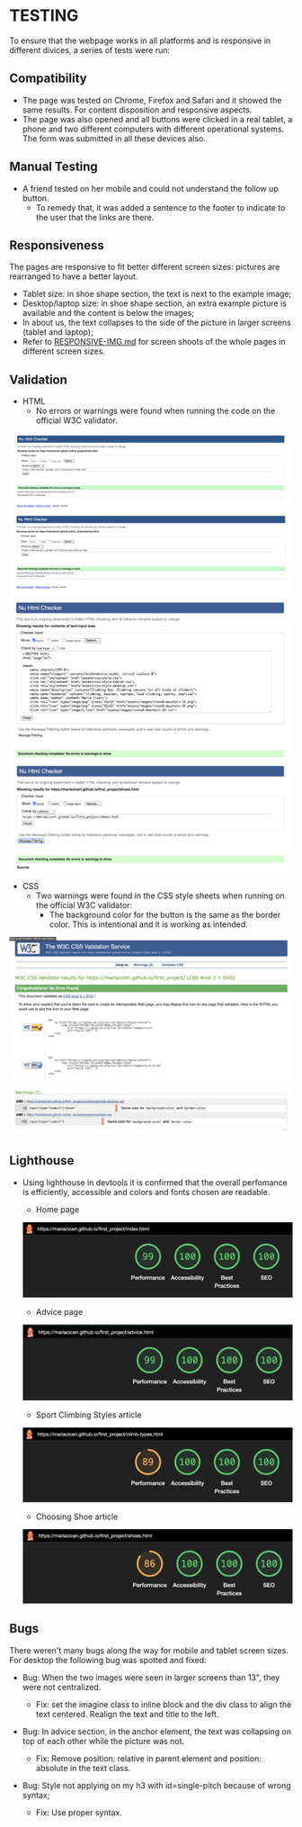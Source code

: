 # TESTING

To ensure that the webpage works in all platforms and is responsive in different divices, a series of tests were run:

## Compatibility

* The page was tested on Chrome, Firefox and Safari and it showed the same results. For content disposition and responsive aspects.
* The page was also opened and all buttons were clicked in a real tablet, a phone and two different computers with different operational systems. The form was submitted in all these devices also.

## Manual Testing

* A friend tested on her mobile and could not understand the follow up button.
    - To remedy that, it was added a sentence to the footer to indicate to the user that the links are there.

## Responsiveness

The pages are responsive to fit better different screen sizes: pictures are rearranged to have a better layout.

* Tablet size: in shoe shape section, the text is next to the example image;
* Desktop/laptop size: in shoe shape section, an extra example picture is available and the content is below the images;
* In about us, the text collapses to the side of the picture in larger screens (tablet and laptop);
* Refer to [RESPONSIVE-IMG.md](RESPONSIVE-IMG.md) for screen shoots of the whole pages in different screen sizes.

## Validation

* HTML
    - No errors or warnings were found when running the code on the official W3C validator.

![Screenshot of the W3C webpage with no errors or warnings for the home page](assets/images-doc/validation-html-index.png)
![Screenshot of the W3C webpage with no errors or warnings for the advice](assets/images-doc/validation-html-advice.png)
![Screenshot of the W3C webpage with no errors or warnings for the climbing styles article](assets/images-doc/validation-html-article-styles.png)
![Screenshot of the W3C webpage with no errors or warnings for the climbing shoes article](assets/images-doc/validation-html-article-shoes.png)

* CSS
    - Two warnings were found in the CSS style sheets when running on the official W3C validator:
        + The background color for the button is the same as the border color. This is intentional and it is working as intended. 

![Screenshot of the CSS W3C validation webpage with no errors and one warning](assets/images-doc/validation-css.png)
![Screenshot of the warning in the CSS validator site](assets/images-doc/warning.png)

## Lighthouse

* Using lighthouse in devtools it is confirmed that the overall perfomance is efficiently, accessible and colors and fonts chosen are readable.

    - Home page

    ![Screenshot of the perfomance ran on lighthouse for the home page](assets/images-doc/performance-index.png)

    - Advice page

    ![Screenshot of the perfomance ran on lighthouse for the advice page](assets/images-doc/performance-advice.png)

    - Sport Climbing Styles article

    ![Screenshot of the perfomance ran on lighthouse for the climbing styles page](assets/images-doc/performance-style-article.png)

    - Choosing Shoe article

    ![Screenshot of the perfomance ran on lighthouse for the advice page](assets/images-doc/performance-shoes-article.png)

## Bugs

There weren't many bugs along the way for mobile and tablet screen sizes. For desktop the following bug was spotted and fixed:

* Bug: When the two images were seen in larger screens than 13", they were not centralized. 
    - Fix: set the imagine class to inline block and the div class to align the text centered. Realign the text and title to the left.

* Bug: In advice section, in the anchor element, the text was collapsing on top of each other while the picture was not.
    - Fix: Remove position: relative in parent element and position: absolute in the text class.

* Bug: Style not applying on my h3 with id=single-pitch because of wrong syntax;
    - Fix: Use proper syntax.



